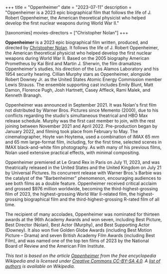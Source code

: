 +++
title = "Oppenheimer"
date = "2023-07-11"
description = "Oppenheimer is a 2023 epic biographical film that follows the life of J. Robert Oppenheimer, the American theoretical physicist who helped develop the first nuclear weapons during World War II."

[taxonomies]
movies-directors = ["Christopher Nolan"]
+++

 **Oppenheimer** is a 2023 epic biographical film written, produced, and directed by [Christopher Nolan](/movies-directors/christopher-nolan). It follows the life of J. Robert Oppenheimer, the American theoretical physicist who helped develop the first nuclear weapons during World War II. Based on the 2005 biography American Prometheus by Kai Bird and Martin J. Sherwin, the film dramatizes Oppenheimer's studies, his direction of the Los Alamos Laboratory and his 1954 security hearing. Cillian Murphy stars as Oppenheimer, alongside Robert Downey Jr. as the United States Atomic Energy Commission member Lewis Strauss. The ensemble supporting cast includes Emily Blunt, Matt Damon, Florence Pugh, Josh Hartnett, Casey Affleck, Rami Malek, and Kenneth Branagh.

Oppenheimer was announced in September 2021. It was Nolan's first film not distributed by Warner Bros. Pictures since Memento (2000), due to his conflicts regarding the studio's simultaneous theatrical and HBO Max release schedule. Murphy was the first cast member to join, with the rest joining between November 2021 and April 2022. Pre-production began by January 2022, and filming took place from February to May. The cinematographer, Hoyte van Hoytema, used a combination of IMAX 65 mm and 65 mm large-format film, including, for the first time, selected scenes in IMAX black-and-white film photography. As with many of his previous films, Nolan used extensive practical effects, with minimal compositing.

Oppenheimer premiered at Le Grand Rex in Paris on July 11, 2023, and was theatrically released in the United States and the United Kingdom on July 21 by Universal Pictures. Its concurrent release with Warner Bros.'s Barbie was the catalyst of the "Barbenheimer" phenomenon, encouraging audiences to see both films as a double feature. Oppenheimer received critical acclaim and grossed $976 million worldwide, becoming the third-highest-grossing film of 2023, the highest-grossing World War II-related film, the highest-grossing biographical film and the third-highest-grossing R-rated film of all time.

The recipient of many accolades, Oppenheimer was nominated for thirteen awards at the 96th Academy Awards and won seven, including Best Picture, Best Director (Nolan), Best Actor (Murphy), and Best Supporting Actor (Downey). It also won five Golden Globe Awards (including Best Motion Picture – Drama) and seven British Academy Film Awards (including Best Film), and was named one of the top ten films of 2023 by the National Board of Review and the American Film Institute.

*This text is based on the article [Oppenheimer](https://en.wikipedia.org/wiki/Oppenheimer_(film)) from the free encyclopedia Wikipedia and is licensed under [Creative Commons CC-BY-SA 4.0](https://creativecommons.org/licenses/by-sa/4.0/deed.de). A [list of authors](https://en.wikipedia.org/w/index.php?title=Oppenheimer_(film)&action=history) is available on Wikipedia.*

